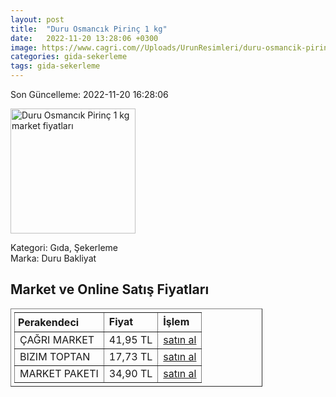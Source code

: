 ```yaml
---
layout: post
title:  "Duru Osmancık Pirinç 1 kg"
date:   2022-11-20 13:28:06 +0300
image: https://www.cagri.com//Uploads/UrunResimleri/duru-osmancik-pirinc-1-kg-7cad.jpg
categories: gida-sekerleme
tags: gida-sekerleme
---
```


Son Güncelleme: 2022-11-20 16:28:06

<img src="https://www.cagri.com//Uploads/UrunResimleri/duru-osmancik-pirinc-1-kg-7cad.jpg" width="200" alt="Duru Osmancık Pirinç 1 kg market fiyatları" />

Kategori: Gıda, Şekerleme
<br />
Marka: Duru Bakliyat

<h2>Market ve Online Satış Fiyatları</h2>

<table border="1" style="padding: 5px;width:80%;">
  <tr>
    <td style="padding: 5px;"><strong>Perakendeci</strong></td>
    <td><strong>Fiyat</strong></td>
    <td><strong>İşlem</strong></td>
  </tr>
  <tr>
              <td title="Çağrı Market">ÇAĞRI MARKET</td>
              <td>41,95 TL</td>
              <td><a title="Çağrı Market" target="_blank" href="https://www.cagri.com/duru-osmancik-pirinc-1-kg">satın al</a></td>
            </tr><tr>
              <td title="Bizim Toptan">BIZIM TOPTAN</td>
              <td>17,73 TL</td>
              <td><a title="Bizim Toptan" target="_blank" href="https://www.bizimtoptan.com.tr/duru-osmancik-pirinc-1-kg">satın al</a></td>
            </tr><tr>
              <td title="Market Paketi">MARKET PAKETI</td>
              <td>34,90 TL</td>
              <td><a title="Market Paketi" target="_blank" href="https://www.marketpaketi.com.tr/duru-bakliyat-osmancik-pilavlik-pirinc-1-kg-p-549396">satın al</a></td>
            </tr>
</table>

